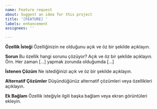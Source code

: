 ```yaml
---
name: Feature request
about: Suggest an idea for this project
title: '[FEATURE] '
labels: enhancement
assignees: ''

---
```


**Özellik İsteği**
Özelliğinizin ne olduğunu açık ve öz bir şekilde açıklayın.

**Sorun**
Bu özellik hangi sorunu çözüyor? Açık ve öz bir şekilde açıklayın. Örn. Her zaman [...] yapmak zorunda olduğumda [...]

**İstenen Çözüm**
Ne istediğinizi açık ve öz bir şekilde açıklayın.

**Alternatif Çözümler**
Düşündüğünüz alternatif çözümleri veya özellikleri açıklayın.

**Ek Bağlam**
Özellik isteğiyle ilgili başka bağlam veya ekran görüntüleri ekleyin.
